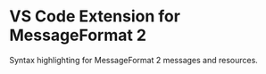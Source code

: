 # VS Code Extension for MessageFormat 2

Syntax highlighting for MessageFormat 2 messages and resources.
